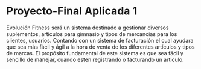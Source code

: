 # Proyecto-Final Aplicada 1


Evolución Fitness será un sistema destinado a gestionar diversos suplementos, 
artículos para gimnasio y tipos de mercancías para los clientes, usuarios.
Contando con un sistema de facturación el cual ayudara que sea más fácil y ágil a la hora de venta de los diferentes artículos
y tipos de marcas. El propósito fundamental de este sistema es que sea fácil y sencillo de manejar, 
cuando esten registrando o facturando un articulo. 
